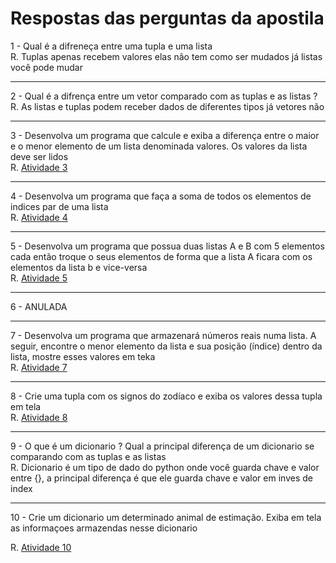 # Respostas das perguntas da apostila

1 - Qual é a difreneça entre uma tupla e uma lista<br/>
R. Tuplas apenas recebem valores elas não tem como ser mudados já listas você pode mudar

<hr/>

2 - Qual é a difrença entre um vetor comparado com as tuplas e as listas ?<br/>
R. As listas e tuplas podem receber dados de diferentes tipos já vetores não

<hr/>

3 - Desenvolva um programa que calcule e exiba a diferença entre o maior e o menor elemento de um lista denominada valores. Os valores da lista deve ser lidos<br/>
R.  <a href="https://github.com/joaovtk/proz-course/blob/main/Python/ListasTuplas/Exe01.py">Atividade 3</a>

<hr/>

4 - Desenvolva um programa que faça a soma de todos os elementos de indices par de uma lista<br/> 
R. <a href="https://github.com/joaovtk/proz-course/blob/main/Python/Lista/Tuplas/Exe02.py">Atividade 4</a>

<hr/>

5 - Desenvolva um programa que possua duas listas A e B com 5 elementos cada então troque o seus elementos de forma que a lista A ficara com os elementos da lista b e vice-versa<br/>
R. <a href="https://github.com/joaovtk/proz-course/blob/main/Python/ListasTuplas/Exe03.py">Atividade 5</a>

<hr/>

6 - ANULADA

<hr/>

7 - Desenvolva um programa que armazenará números reais numa lista. A seguir, encontre o menor elemento da lista e sua posição (índice) dentro da lista, mostre esses valores em teka<br/>
R. <a href="https://github.com/joaovtk/proz-course/blob/main/Python/ListasTuplas/Exe06.py">Atividade 7</a>

<hr/>

8 - Crie uma tupla com os signos do zodíaco e exiba os valores dessa tupla em tela<br/>
R. <a href="https://github.com/joaovtk/proz-course/blob/main/Python/ListasTuplas/Exe07.py">Atividade 8</a>

<hr/>

9 - O que é um dicionario ? Qual a principal diferença de um dicionario se comparando com as tuplas e as listas <br/>
R. Dicionario é um tipo de dado do python onde você guarda chave e valor entre {}, a principal diferença é que ele guarda chave e valor em inves de index

<hr/>

10 - Crie um dicionario um determinado animal de estimação. Exiba em tela as informaçoes armazendas nesse dicionario<br/>

R. <a href="https://github.com/joaovtk/proz-course/blob/main/Python/ListasTuplas/Exe08.py">Atividade 10</a>
